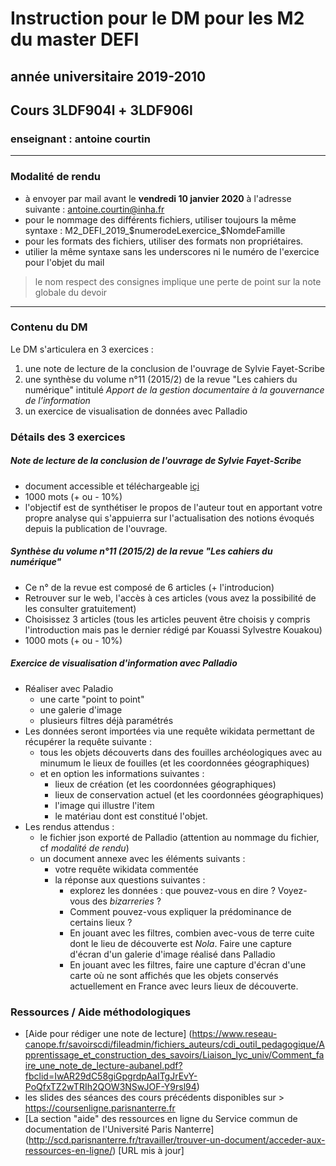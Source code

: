 # Instruction pour le DM pour les M2 du master DEFI 
## année universitaire 2019-2010
## Cours 3LDF904l + 3LDF906l
### enseignant : antoine courtin

***
### Modalité de rendu
* à envoyer par mail avant le **vendredi 10 janvier 2020** à l'adresse suivante : antoine.courtin@inha.fr
* pour le nommage des différents fichiers, utiliser toujours la même syntaxe : M2_DEFI_2019_$numerodeLexercice_$NomdeFamille
* pour les formats des fichiers, utiliser des formats non propriétaires.  
* utilier la même syntaxe sans les underscores ni le numéro de l'exercice pour l'objet du mail

> le nom respect des consignes implique une perte de point sur la note globale du devoir
***

### Contenu du DM

Le DM s'articulera en 3 exercices :

1. une note de lecture de la conclusion de l'ouvrage de Sylvie Fayet-Scribe
2. une synthèse du volume n°11 (2015/2) de la revue "Les cahiers du numérique" intitulé *Apport de la gestion documentaire à la gouvernance de l’information*
3. un exercice de visualisation de données avec Palladio


### Détails des 3 exercices

##### Note de lecture de la conclusion de l'ouvrage de Sylvie Fayet-Scribe
* document accessible et téléchargeable [içi](./Sylvie_Fayet_Scribe_conclusion.pdf)
* 1000 mots (+ ou - 10%)
* l'objectif est de synthétiser le propos de l'auteur tout en apportant votre propre analyse qui s'appuierra sur l'actualisation des notions évoqués depuis la publication de l'ouvrage.

##### Synthèse du volume n°11 (2015/2) de la revue "Les cahiers du numérique"
* Ce n° de la revue est composé de 6 articles (+ l'introducion)
* Retrouver sur le web, l'accès à ces articles (vous avez la possibilité de les consulter gratuitement)
* Choisissez 3 articles (tous les articles peuvent être choisis y compris l'introduction mais pas le dernier rédigé par Kouassi Sylvestre Kouakou)
* 1000 mots (+ ou - 10%)

##### Exercice de visualisation d'information avec Palladio
* Réaliser avec Paladio
  * une carte "point to point"
  * une galerie d'image
  * plusieurs filtres déjà paramétrés
* Les données seront importées via une requête wikidata permettant de récupérer la requête suivante :
  * tous les objets découverts dans des fouilles archéologiques avec au minumum le lieux de fouilles  (et les coordonnées géographiques)
  * et en option les informations suivantes :
      * lieux de création (et les coordonnées géographiques)
      * lieux de conservation actuel (et les coordonnées géographiques)
      * l'image qui illustre l'item
      * le matériau dont est constitué l'objet.
* Les rendus attendus :
  * le fichier json exporté de Palladio (attention au nommage du fichier, cf *modalité de rendu*)
  * un document annexe avec les éléments suivants :
      * votre requête wikidata commentée
      * la réponse aux  questions suivantes :
        * explorez les données : que pouvez-vous en dire ? Voyez-vous des *bizarreries* ?
        * Comment pouvez-vous expliquer la prédominance de certains lieux ? 
        * En jouant avec les filtres, combien avec-vous de terre cuite dont le lieu de découverte est *Nola*. Faire une capture d'écran d'un galerie d'image réalisé dans Palladio
        * En jouant avec les filtres, faire une capture d'écran d'une carte où ne sont affichés que les objets conservés actuellement en France avec leurs lieux de découverte.

### Ressources / Aide méthodologiques

* [Aide pour rédiger une note de lecture] (https://www.reseau-canope.fr/savoirscdi/fileadmin/fichiers_auteurs/cdi_outil_pedagogique/Apprentissage_et_construction_des_savoirs/Liaison_lyc_univ/Comment_faire_une_note_de_lecture-aubanel.pdf?fbclid=IwAR29dC58giGpgrdpAaITgJrEvY-PoQfxTZ2wTRIh2QOW3NSwJOF-Y9rsl94)
* les slides des séances des cours précédents disponibles sur > https://coursenligne.parisnanterre.fr
* [La section "aide" des ressources en ligne du Service commun de documentation de l'Université Paris Nanterre]
(http://scd.parisnanterre.fr/travailler/trouver-un-document/acceder-aux-ressources-en-ligne/) [URL mis à jour]
